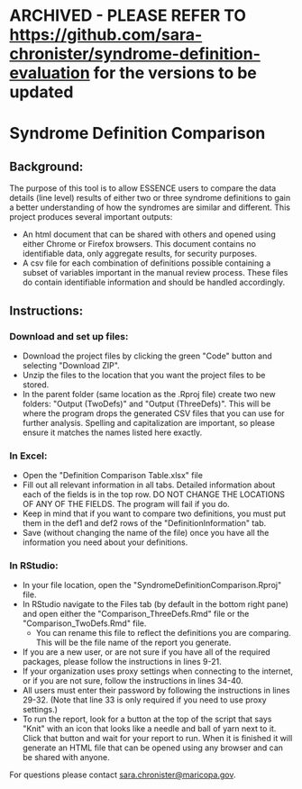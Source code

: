 # ARCHIVED - PLEASE REFER TO https://github.com/sara-chronister/syndrome-definition-evaluation for the versions to be updated






# Syndrome Definition Comparison

## Background:

The purpose of this tool is to allow ESSENCE users to compare the data details (line level) results of either two or three syndrome definitions to gain a better understanding of how the syndromes are similar and different. This project produces several important outputs: 
* An html document that can be shared with others and opened using either Chrome or Firefox browsers. This document contains no identifiable data, only aggregate results, for security purposes. 
* A csv file for each combination of definitions possible containing a subset of variables important in the manual review process. These files do contain identifiable information and should be handled accordingly. 

## Instructions:

### Download and set up files:
* Download the project files by clicking the green "Code" button and selecting "Download ZIP".
* Unzip the files to the location that you want the project files to be stored.
* In the parent folder (same location as the .Rproj file) create two new folders: "Output (TwoDefs)" and "Output (ThreeDefs)". This will be where the program drops the generated CSV files that you can use for further analysis. Spelling and capitalization are important, so please ensure it matches the names listed here exactly.

### In Excel:
* Open the "Definition Comparison Table.xlsx" file
* Fill out all relevant information in all tabs. Detailed information about each of the fields is in the top row. DO NOT CHANGE THE LOCATIONS OF ANY OF THE FIELDS. The program will fail if you do. 
* Keep in mind that if you want to compare two definitions, you must put them in the def1 and def2 rows of the "DefinitionInformation" tab.
* Save (without changing the name of the file) once you have all the information you need about your definitions.

### In RStudio:
* In your file location, open the "SyndromeDefinitionComparison.Rproj" file.
* In RStudio navigate to the Files tab (by default in the bottom right pane) and open either the "Comparison_ThreeDefs.Rmd" file or the "Comparison_TwoDefs.Rmd" file.
  * You can rename this file to reflect the definitions you are comparing. This will be the file name of the report you generate.
* If you are a new user, or are not sure if you have all of the required packages, please follow the instructions in lines 9-21.
* If your organization uses proxy settings when connecting to the internet, or if you are not sure, follow the instructions in lines 34-40.
* All users must enter their password by following the instructions in lines 29-32. (Note that line 33 is only required if you need to use proxy settings.)
* To run the report, look for a button at the top of the script that says "Knit" with an icon that looks like a needle and ball of yarn next to it. Click that button and wait for your report to run. When it is finished it will generate an HTML file that can be opened using any browser and can be shared with anyone.

For questions please contact sara.chronister@maricopa.gov.
